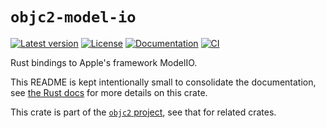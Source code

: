 # `objc2-model-io`

[![Latest version](https://badgen.net/crates/v/objc2-model-io)](https://crates.io/crates/objc2-model-io)
[![License](https://badgen.net/badge/license/MIT/blue)](../LICENSE.txt)
[![Documentation](https://docs.rs/objc2-model-io/badge.svg)](https://docs.rs/objc2-model-io/)
[![CI](https://github.com/madsmtm/objc2/actions/workflows/ci.yml/badge.svg)](https://github.com/madsmtm/objc2/actions/workflows/ci.yml)

Rust bindings to Apple's framework ModelIO.

This README is kept intentionally small to consolidate the documentation, see
[the Rust docs](https://docs.rs/objc2-model-io/) for more details on this crate.

This crate is part of the [`objc2` project](https://github.com/madsmtm/objc2),
see that for related crates.
